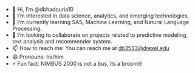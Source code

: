 - 👋 Hi, I’m @dbhadouria10
- 👀 I’m interested in data science, analytics, and emerging technologies.
- 🌱 I’m currently learning SAS, Machine Learning, and Natural Language Processing.
- 💞️ I’m looking to collaborate on projects related to predictive modeling, text analysis and  recommender system.
- 📫 How to reach me: You can reach me at db3533@drexel.edu
- 😄 Pronouns: he/him
- ⚡ Fun fact: NIMBUS 2000 is not a bus, its a broom🤓

<!---
dbhadouria10/dbhadouria10 is a ✨ special ✨ repository because its `README.md` (this file) appears on your GitHub profile.
You can click the Preview link to take a look at your changes.
--->
